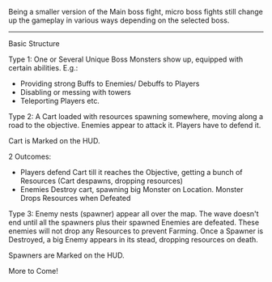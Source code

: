 Being a smaller version of the Main boss fight, micro boss fights still change up the gameplay in various ways depending on the selected boss.

---
Basic Structure 

Type 1:
One or Several Unique Boss Monsters show up, equipped with certain abilities. E.g.:
- Providing strong Buffs to Enemies/ Debuffs to Players
- Disabling or messing with towers
- Teleporting Players
etc.


Type 2:
A Cart loaded with resources spawning somewhere, moving along a road to the objective. Enemies appear to attack it. Players have to defend it.

Cart is Marked on the HUD.

2 Outcomes:
- Players defend Cart till it reaches the Objective, getting a bunch of Resources (Cart despawns, dropping resources)
- Enemies Destroy cart, spawning big Monster on Location. Monster Drops Resources when Defeated

Type 3:
Enemy nests (spawner) appear all over the map.
The wave doesn't end until all the spawners plus their spawned Enemies are defeated.
These enemies will not drop any Resources to prevent Farming.
Once a Spawner is Destroyed, a big Enemy appears in its stead, dropping resources on death.

Spawners are Marked on the HUD.


More to Come!
